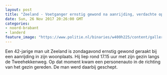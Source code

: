 ```yaml
---
layout: post
title: "Zeeland - Voetganger ernstig gewond na aanrijding, verdachte opgepakt"
date: Sun, 26 Nov 2017 20:26:00 GMT
categories: 
- noord-brabant 
- landerd 
feature_image: "https://www.politie.nl/binaries/w400h225/content/gallery/politie/stockfotos/intake-en-service-en-meldkamer/bord-met-logo-politie.jpg"
---
```


Een 42-jarige man uit Zeeland is zondagavond ernstig gewond geraakt bij een aanrijding in zijn woonplaats. Hij liep rond 17.15 uur met zijn gezin langs de Tweehekkenweg. Op dat moment kwam een personenauto in de richting van het gezin gereden. De man werd daarbij geschept.

